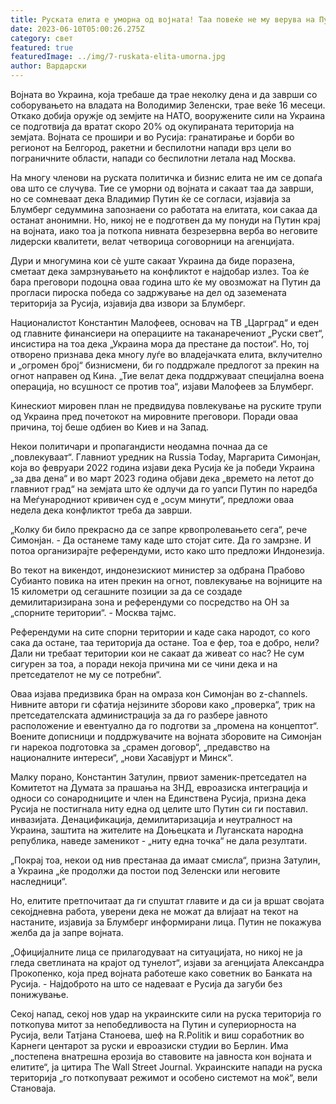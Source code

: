 ```yaml
---
title: Руската елита е уморна од војната! Таа повеќе не му верува на Путин
date: 2023-06-10T05:00:26.275Z
category: свет
featured: true
featuredImage: ../img/7-ruskata-elita-umorna.jpg
author: Вардарски
---
```

Војната во Украина, која требаше да трае неколку дена и да заврши со соборувањето на владата на Володимир Зеленски, трае веќе 16 месеци. Откако добија оружје од земјите на НАТО, вооружените сили на Украина се подготвија да вратат скоро 20% од окупираната територија на земјата. Војната се прошири и во Русија: гранатирање и борби во регионот на Белгород, ракетни и беспилотни напади врз цели во пограничните области, напади со беспилотни летала над Москва.

На многу членови на руската политичка и бизнис елита не им се допаѓа ова што се случува. Тие се уморни од војната и сакаат таа да заврши, но се сомневаат дека Владимир Путин ќе се согласи, изјавија за Блумберг седуммина запознаени со работата на елитата, кои сакаа да останат анонимни. Но, никој не е подготвен да му понуди на Путин крај на војната, иако тоа ја поткопа нивната безрезервна верба во неговите лидерски квалитети, велат четворица соговорници на агенцијата.

Дури и многумина кои сè уште сакаат Украина да биде поразена, сметаат дека замрзнувањето на конфликтот е најдобар излез. Тоа ќе бара преговори подоцна оваа година што ќе му овозможат на Путин да прогласи пироска победа со задржување на дел од заземената територија за Русија, изјавија два извори за Блумберг.

Националистот Константин Малофеев, основач на ТВ „Царград“ и еден од главните финансиери на операциите на таканаречениот „Руски свет“, инсистира на тоа дека „Украина мора да престане да постои“. Но, тој отворено признава дека многу луѓе во владејачката елита, вклучително и „огромен број“ бизнисмени, би го поддржале предлогот за прекин на огнот направен од Кина. „Тие велат дека поддржуваат специјална воена операција, но всушност се против тоа“, изјави Малофеев за Блумберг.

Кинескиот мировен план не предвидува повлекување на руските трупи од Украина пред почетокот на мировните преговори. Поради оваа причина, тој беше одбиен во Киев и на Запад.

Некои политичари и пропагандисти неодамна почнаа да се „повлекуваат“. Главниот уредник на Russia Today, Маргарита Симонјан, која во февруари 2022 година изјави дека Русија ќе ја победи Украина „за два дена“ и во март 2023 година објави дека „времето на летот до главниот град“ на земјата што ќе одлучи да го уапси Путин по наредба на Меѓународниот кривичен суд е „осум минути“, предложи оваа недела дека конфликтот треба да заврши.

„Колку би било прекрасно да се запре крвопролевањето сега“, рече Симонјан. - Да останеме таму каде што стојат сите. Да го замрзне. И потоа организирајте референдуми, исто како што предложи Индонезија.

Во текот на викендот, индонезискиот министер за одбрана Прабово Субианто повика на итен прекин на огнот, повлекување на војниците на 15 километри од сегашните позиции за да се создаде демилитаризирана зона и референдуми со посредство на ОН за „спорните територии“. - Москва тајмс.

Референдуми на сите спорни територии и каде сака народот, со кого сака да остане, таа територија да остане. Тоа е фер, тоа е добро, нели? Дали ни требаат територии кои не сакаат да живеат со нас? Не сум сигурен за тоа, а поради некоја причина ми се чини дека и на претседателот не му се потребни“.

Оваа изјава предизвика бран на омраза кон Симонјан во z-channels. Нивните автори ги сфатија нејзините зборови како „проверка“, трик на претседателската администрација за да го разбере јавното расположение и евентуално да го подготви за „промена на концептот“. Воените дописници и поддржувачите на војната зборовите на Симонјан ги нарекоа подготовка за „срамен договор“, „предавство на националните интереси“, „нови Хасавјурт и Минск“.

Малку порано, Константин Затулин, првиот заменик-претседател на Комитетот на Думата за прашања на ЗНД, евроазиска интеграција и односи со сонародниците и член на Единствена Русија, призна дека Русија не постигнала ниту една од целите што Путин си ги поставил. инвазијата. Денацификација, демилитаризација и неутралност на Украина, заштита на жителите на Доњецката и Луганската народна република, наведе заменикот - „ниту една точка“ не дала резултати.

„Покрај тоа, некои од нив престанаа да имаат смисла“, призна Затулин, а Украина „ќе продолжи да постои под Зеленски или неговите наследници“.

Но, елитите претпочитаат да ги спуштат главите и да си ја вршат својата секојдневна работа, уверени дека не можат да влијаат на текот на настаните, изјавија за Блумберг информирани лица. Путин не покажува желба да ја запре војната.

„Официјалните лица се прилагодуваат на ситуацијата, но никој не ја гледа светлината на крајот од тунелот“, изјави за агенцијата Александра Прокопенко, која пред војната работеше како советник во Банката на Русија. - Најдоброто на што се надеваат е Русија да загуби без понижување.

Секој напад, секој нов удар на украинските сили на руска територија го поткопува митот за непобедливоста на Путин и супериорноста на Русија, вели Татјана Станоева, шеф на R.Politik и виш соработник во Карнеги центарот за руски и евроазиски студии во Берлин. Има „постепена внатрешна ерозија во ставовите на јавноста кон војната и елитите“, ја цитира The Wall Street Journal. Украинските напади на руска територија „го поткопуваат режимот и особено системот на моќ“, вели Становаја.
